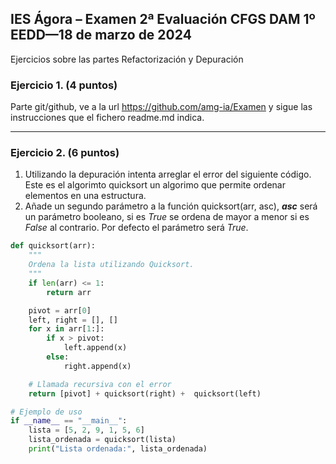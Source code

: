 ## IES Ágora – Examen 2ª Evaluación CFGS DAM 1º EEDD—18 de marzo de 2024
Ejercicios sobre las partes Refactorización y Depuración
### Ejercicio 1. (4 puntos)
Parte git/github, ve a la url https://github.com/amg-ia/Examen y sigue las instrucciones que el fichero readme.md indica.

----


### Ejercicio 2. (6 puntos)
1. Utilizando la depuración intenta arreglar el error del siguiente código. Este es el algorimto quicksort un algorimo que permite ordenar elementos en una estructura.
2. Añade un segundo parámetro a la función quicksort(arr, asc), ***asc*** será un parámetro booleano, si es *True* se ordena de mayor a menor si es *False* al contrario. Por defecto el parámetro será *True*.


~~~python
def quicksort(arr):
    """
    Ordena la lista utilizando Quicksort.
    """
    if len(arr) <= 1:
        return arr

    pivot = arr[0]
    left, right = [], []
    for x in arr[1:]:
        if x > pivot:
            left.append(x)
        else:
            right.append(x)

    # Llamada recursiva con el error
    return [pivot] + quicksort(right) +  quicksort(left)

# Ejemplo de uso
if __name__ == "__main__":
    lista = [5, 2, 9, 1, 5, 6]
    lista_ordenada = quicksort(lista)
    print("Lista ordenada:", lista_ordenada)
~~~
